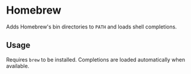 # Homebrew

Adds Homebrew's bin directories to `PATH` and loads shell completions.

## Usage

Requires `brew` to be installed. Completions are loaded automatically when available.
